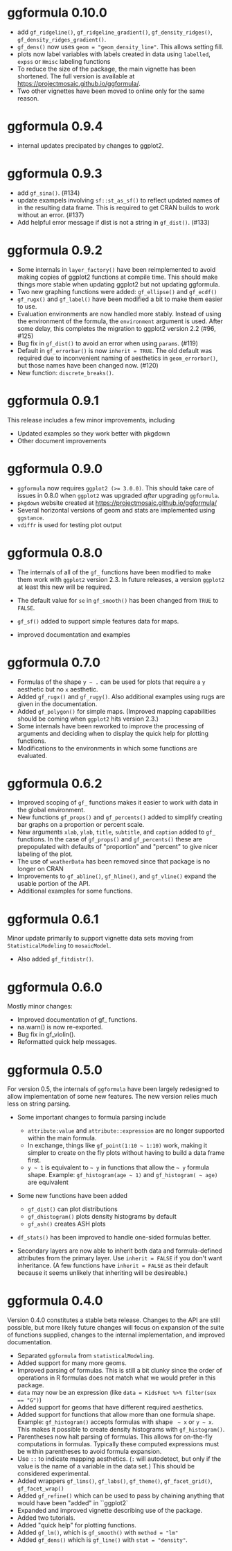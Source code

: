 
# ggformula 0.10.0

* add `gf_ridgeline()`, `gf_ridgeline_gradient()`, `gf_density_ridges()`, `gf_density_ridges_gradient()`.
* `gf_dens()` now uses `geom = "geom_density_line"`.  This allows setting fill.
* plots now label variables with labels created in data using `labelled`, `expss` or `Hmisc` labeling functions
* To reduce the size of the package, the main vignette has been shortened.  The full
version is available at <https://projectmosaic.github.io/ggformula/>.
* Two other vignettes have been moved to online only for the same reason.

# ggformula 0.9.4

* internal updates precipated by changes to ggplot2.

# ggformula 0.9.3

* add `gf_sina()`. (#134)
* update exampels involving `sf::st_as_sf()` to reflect updated names of in the resulting data frame. This is required to get CRAN builds to work without an error. (#137)
* Add helpful error message if dist is not a string in `gf_dist()`. (#133)

# ggformula 0.9.2 

 * Some internals in `layer_factory()` have been reimplemented to avoid making copies of ggplot2 functions at compile time. This should make things more stable when updating ggplot2 but not updating ggformula.
 * Two new graphing functions were added: `gf_ellipse()` and `gf_ecdf()`
 * `gf_rugx()` and `gf_label()` have been modified a bit to make them easier to use.
 * Evaluation environments are now handled more stably.  Instead of using the environment
 of the formula, the `environment` argument is used.  After some delay, this completes
 the migration to ggplot2 version 2.2 (#96, #125)
 * Bug fix in `gf_dist()` to avoid an error when using `params`. (#119)
 * Default in `gf_errorbar()` is now `inherit = TRUE`.  The old default was required
 due to inconvenient naming of aesthetics in `geom_errorbar()`, but those names have been
 changed now. (#120)
 * New function: `discrete_breaks()`.
 
# ggformula 0.9.1

This release includes a few minor improvements, including

 * Updated examples so they work better with pkgdown
 * Other document improvements

# ggformula 0.9.0

 * `ggformula` now requires `ggplot2 (>= 3.0.0)`.  This should take care of issues in 0.8.0 when `ggplot2` was upgraded *after* upgrading `ggformula`.
 * `pkgdown` website created at https://projectmosaic.github.io/ggformula/
 * Several horizontal versions of geom and stats are implemented using `ggstance`.
 * `vdiffr` is used for testing plot output
 

# ggformula 0.8.0

 * The internals of all of the `gf_` functions have been modified to make them
 work with `ggplot2` version 2.3. In future releases, a version `ggplot2` at
 least this new will be required.
 
 * The default value for `se` in `gf_smooth()` has been changed from `TRUE` to `FALSE`.  
 
 * `gf_sf()` added to support simple features data for maps.
 
 * improved documentation and examples
 
# ggformula 0.7.0

 * Formulas of the shape `y ~ .` can be used for plots that require a `y` aesthetic 
   but no `x` aesthetic.
 * Added `gf_rugx()` and `gf_rugy()`.  Also additional examples using rugs are given in
   the documentation.
 * Added `gf_polygon()` for simple maps.  (Improved mapping capabilities should be coming
   when `ggplot2` hits version 2.3.)
 * Some internals have been reworked to improve the processing of arguments and deciding
   when to display the quick help for plotting functions.
 * Modifications to the environments in which some functions are evaluated.

# ggformula 0.6.2

  * Improved scoping of `gf_` functions makes it easier to work with data in the global environment.
  * New functions `gf_props()` and `gf_percents()` added to simplify creating bar graphs on a proportion or percent scale.
  * New arguments `xlab`, `ylab`, `title`, `subtitle`, and `caption` added to `gf_` functions.  In the case of `gf_props()` and `gf_percents()` these are prepopulated with defaults of "proportion" and "percent" to give nicer labeling of the plot.
  * The use of `weatherData` has been removed since that package is no longer on CRAN
  * Improvements to `gf_abline()`, `gf_hline()`, and `gf_vline()` expand the usable portion of the API.
  * Additional examples for some functions.

# ggformula 0.6.1

Minor update primarily to support vignette data sets moving from `StatisticalModeling` to 
`mosaicModel`.

  * Also added `gf_fitdistr()`.

# ggformula 0.6.0

Mostly minor changes:

  * Improved documentation of gf_ functions.
  * na.warn() is now re-exported.
  * Bug fix in gf_violin().
  * Reformatted quick help messages.


# ggformula 0.5.0

For version 0.5, the internals of `ggformula` have been largely redesigned to allow 
implementation of some new features.  The new version relies much less on string parsing.

  * Some important changes to formula parsing include
    * `attribute:value` and `attribute::expression` are no longer supported within the main formula.
    * In exchange, things like `gf_point(1:10 ~ 1:10)` work, making it simpler to create on the fly plots
      without having to build a data frame first.
    * `y ~ 1` is equivalent to `~ y` in functions that allow the `~ y` formula shape.  Example: `gf_histogram(age ~ 1)` and `gf_histogram( ~ age)` are equivalent
    
  * Some new functions have been added
    * `gf_dist()` can plot distributions
    * `gf_dhistogram()` plots density histograms by default
    * `gf_ash()` creates ASH plots
    
  * `df_stats()` has been improved to handle one-sided formulas better.
  
  * Secondary layers are now able to inherit both data and formula-defined attributes from the primary layer.  Use 
  `inherit = FALSE` if you don't want inheritance.  (A few functions have `inherit = FALSE` as their default because
  it seems unlikely that inheriting will be desireable.)
  
  
  
  
# ggformula 0.4.0

Version 0.4.0 constitutes a stable beta release.  Changes to the API are still possible, but more 
likely future changes will focus on expansion of the suite of functions supplied, changes to
the internal implementation, and improved documentation.

  * Separated `ggformula` from `statisticalModeling`.
  * Added support for many more geoms.
  * Improved parsing of formulas.  This is still a bit clunky since the order of operations in
  R formulas does not match what we would prefer in this package.
  * `data` may now be an expression (like `data = KidsFeet %>% filter(sex == "G")`)
  * Added support for geoms that have different required aesthetics.
  * Added support for functions that allow more than one formula shape.  Example: `gf_histogram()`
  accepts formulas with shape ` ~ x` or `y ~ x`.  This makes it possible to create density 
  histograms with `gf_histogram()`.
  * Parentheses now halt parsing of formulas.  This allows for on-the-fly computations in formulas.  Typically these computed expressions must be within parentheses to avoid formula expansion.
  * Use `::` to indicate mapping aesthetics.  (`:` will autodetect, but only if the value
is the name of a variable in the data set.)  This should be considered experimental.
  * Added wrappers `gf_lims()`, `gf_labs()`, `gf_theme()`, `gf_facet_grid()`, `gf_facet_wrap()`
  * Added `gf_refine()` which can be used to pass by chaining anything that would have been "added" in ``ggplot2`
  * Expanded and improved vignette describing use of the package.
  * Added two tutorials.
  * Added "quick help" for plotting functions.
  * Added `gf_lm()`, which is `gf_smooth()` with `method = "lm"`
  * Added `gf_dens()` which is `gf_line()` with `stat = "density"`.



